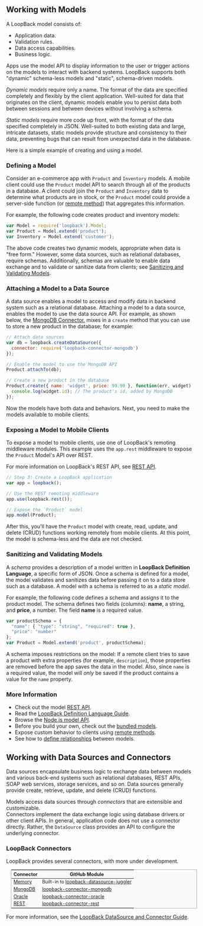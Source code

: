 ## Working with Models

A LoopBack model consists of:

 - Application data.
 - Validation rules.
 - Data access capabilities.
 - Business logic.

Apps use the model API to display information to the user or trigger actions
on the models to interact with backend systems.  LoopBack supports both "dynamic" schema-less models and "static", schema-driven models.

_Dynamic models_ require only a name.  The format of the data are specified completely and flexibly by the client application. Well-suited for data that originates on the client, dynamic models enable you to persist data both between sessions and between devices without involving a schema.

_Static models_ require more code up front, with the format of the data specified completely in JSON. Well-suited to both existing data and large, intricate datasets, static models provide structure and
consistency to their data, preventing bugs that can result from unexpected data in the database. 

Here is a simple example of creating and using a model.

<h3>Defining a Model</h3>

Consider an e-commerce app with `Product` and `Inventory` models.
A mobile client could use the `Product` model API to search through all of the
products in a database. A client could join the `Product` and `Inventory` data to
determine what products are in stock, or the `Product` model could provide a
server-side function (or [remote method](#remote-methods)) that aggregates this
information.

For example, the following code creates product and inventory models:

```js
var Model = require('loopback').Model;
var Product = Model.extend('product');
var Inventory = Model.extend('customer');
```

The above code creates two dynamic models, appropriate when data is "free form." However, some data sources, such as relational databases, require schemas. Additionally, schemas are valuable to enable data exchange and to validate or sanitize data from clients; see [Sanitizing and Validating Models](#sanitizing-and-validating-models).

<h3>Attaching a Model to a Data Source</h3>

A data source enables a model to access and modify data in backend system such as a relational database.
Attaching a model to a data source, enables the model to use the data source API.  For example, as shown below, the [MongoDB Connector](http://docs.strongloop.com/loopback-connector-mongodb), mixes in a `create` method that you can use to store a new product in the database; for example:

```js
// Attach data sources
var db = loopback.createDataSource({
  connector: require('loopback-connector-mongodb')
});

// Enable the model to use the MongoDB API
Product.attachTo(db);

// Create a new product in the database
Product.create({ name: 'widget', price: 99.99 }, function(err, widget) {
  console.log(widget.id); // The product's id, added by MongoDB
});
```

Now the models have both data and behaviors. Next, you need to make the models available to mobile clients.

<h3>Exposing a Model to Mobile Clients</h3>

To expose a model to mobile clients, use one of LoopBack's remoting middleware modules.
This example uses the `app.rest` middleware to expose the `Product` Model's API over REST.

For more information on LoopBack's REST API, see [REST API](#rest-api).

```js
// Step 3: Create a LoopBack application
var app = loopback();

// Use the REST remoting middleware
app.use(loopback.rest());

// Expose the `Product` model
app.model(Product);
```

After this, you'll have the `Product` model with create, read, update, and delete (CRUD) functions working remotely
from mobile clients. At this point, the model is schema-less and the data are not checked.

<h3>Sanitizing and Validating Models</h3>

A *schema* provides a description of a model written in **LoopBack Definition Language**, a specific form of JSON. Once a schema is defined for a model, the model validates and sanitizes data before passing it on to a data store such as a database.  A model with a schema is referred to as a _static model_.

For example, the following code defines a schema and assigns it to the product model.  The schema defines two fields (columns): **name**, a string, and **price**, a number.  The field **name** is a required value.

```js
var productSchema = {
  "name": { "type": "string", "required": true },
  "price": "number"
};
var Product = Model.extend('product', productSchema);
```

A schema imposes restrictions on the model: If a remote client tries to save a product with extra properties
(for example, `description`), those properties are removed before the app saves the data in the model.
Also, since `name` is a required value, the model will _only_ be saved if the product contains a value for the `name` property.

<h3>More Information</h3>

- Check out the model [REST API](#rest-api).
- Read the
[LoopBack Definition Language Guide](http://docs.strongloop.com/loopback-datasource-juggler#loopback-definition-language-guide).
- Browse the [Node.js model API](#model).
- Before you build your own, check out the [bundled models](#bundled-models).
- Expose custom behavior to clients using [remote methods](#remote-methods).
- See how to [define relationships](#relationships) between models.

## Working with Data Sources and Connectors

Data sources encapsulate business logic to exchange data between models and various back-end systems such as
relational databases, REST APIs, SOAP web services, storage services, and so on.
Data sources generally provide create, retrieve, update, and delete (CRUD) functions. 

Models access data sources through _connectors_ that are extensible and customizable.  
Connectors implement the data exchange logic using database drivers or other
client APIs. In general, application code does not use a connector directly.
Rather, the `DataSource` class provides an API to configure the underlying connector.

<h3> LoopBack Connectors</h3>

LoopBack provides several connectors, with more under development.

<table style="
    margin: 1em;
    border: solid 1px #AAAAAA;
    border-collapse: collapse;
    background-color: #F9F9F9;
    font-size: 90%;
    empty-cells:show;">
<thead>
<tr>
<th>Connector</th>
<th>GitHub Module</th>
</tr>
</thead>    
<tbody>
<tr>
<td><a href="/loopback-datasource-juggler/">Memory</a></td>
<td>Built-in to <a href="https://github.com/strongloop/loopback-datasource-juggler">loopback-datasource-juggler</a></td>
</tr>
<tr>
<td><a href="/loopback-connector-mongodb/">MongoDB</a></td>
<td><a href="https://github.com/strongloop/loopback-connector-mongodb">loopback-connector-mongodb</a></td>
</tr>
<tr>
<td><a href="/loopback-connector-oracle/">Oracle</a></td>
<td><a href="https://github.com/strongloop/loopback-connector-oracle">loopback-connector-oracle</a></td>
</tr>
<tr>
<td><a href="/loopback-connector-rest/">REST</a></td>
<td><a href="https://github.com/strongloop/loopback-connector-rest">loopback-connector-rest</a></td>
</tr>
</tbody>
</table>

For more information, see the [LoopBack DataSource and Connector Guide](/loopback-datasource-juggler/#loopback-datasource-and-connector-guide).
